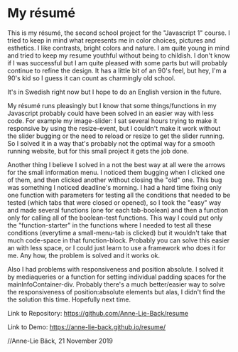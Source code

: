 # My résumé

This is my résumé, the second school project for the "Javascript 1" course. I tried to keep in mind what represents me in color choices, pictures and esthetics. I like contrasts, bright colors and nature. I am quite young in mind and tried to keep my resume youthful without being to childish. I don't know if I was successful but I am quite pleased with some parts but will probably continue to refine the design. It has a little bit of an 90's feel, but hey, I'm a 90's kid so I guess it can count as charmingly old school.


It's in Swedish right now but I hope to do an English version in the future.


My résumé runs pleasingly but I know that some things/functions in my Javascript probably could have been solved in an easier way with less code. For example my image-slider: I sat several hours trying to make it responsive by using the resize-event, but I couldn't make it work without the slider bugging or the need to reload or resize to get the slider running. So I solved it in a way that's probably not the optimal way for a smooth running website, but for this small project it gets the job done.


Another thing I believe I solved in a not the best way at all were the arrows for the small information menu. I noticed them bugging when I clicked one of them, and then clicked another without closing the "old" one. This bug was something I noticed deadline's morning. I had a hard time fixing only one function with parameters for testing all the conditions that needed to be tested (which tabs that were closed or opened), so I took the "easy" way and made several functions (one for each tab-boolean) and then a function only for calling all of the boolean-test functions. This way I could put only the "function-starter" in the functions where I needed to test all these conditions (everytime a small-menu-tab is clicked) but it wouldn't take that much code-space in that function-block. Probably you can solve this easier an with less space, or I could just learn to use a framework who does it for me. Any how, the problem is solved and it works ok.


Also I had problems with responsiveness and position absolute. I solved it by mediaqueries or a function for setting individual padding spaces for the mainInfoContainer-div. Probably there's a much better/easier way to solve the responsiveness of position:absolute elements but alas, I didn't find the the solution this time. Hopefully next time.


Link to Repository: https://github.com/Anne-Lie-Back/resume


Link to Demo: https://anne-lie-back.github.io/resume/


//Anne-Lie Bäck, 
21 November 2019
